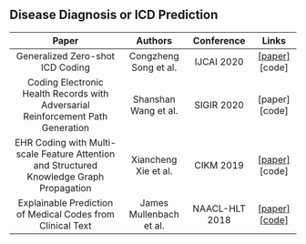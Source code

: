 ## Disease Diagnosis or ICD Prediction

Paper | Authors | Conference | Links
:-: | :-: | :-: | :-:
Generalized Zero-shot ICD Coding |Congzheng Song et al.| IJCAI 2020|[[paper]](https://arxiv.org/pdf/1909.13154v1.pdf)[code]
Coding Electronic Health Records with Adversarial Reinforcement Path Generation|Shanshan Wang et al.|SIGIR 2020|[paper][code]
EHR Coding with Multi-scale Feature Attention and Structured Knowledge Graph Propagation|Xiancheng Xie et al.|CIKM 2019|[[paper]](https://dl.acm.org/doi/pdf/10.1145/3357384.3357897)[code]
Explainable Prediction of Medical Codes from Clinical Text |James Mullenbach et al.|NAACL-HLT 2018 | [[paper]](https://www.aclweb.org/anthology/N18-1100.pdf) [[code]](https://github.com/jamesmullenbach/caml-mimic)


